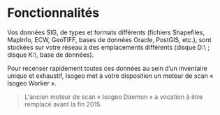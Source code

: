 # Fonctionnalités

Vos données SIG, de types et formats différents (fichiers Shapefiles, MapInfo, ECW, GeoTIFF, bases de données Oracle, PostGIS, etc.), sont stockées sur votre réseau à des emplacements différents (disque D:\\ ; disque K:\\, base de données).

Pour recenser rapidement toutes ces données au sein d’un inventaire unique et exhaustif, Isogeo met à votre disposition un moteur de scan « Isogeo Worker ».

> L'ancien moteur de scan « Isogeo Daemon » a vocation à être remplacé avant la fin 2015.
